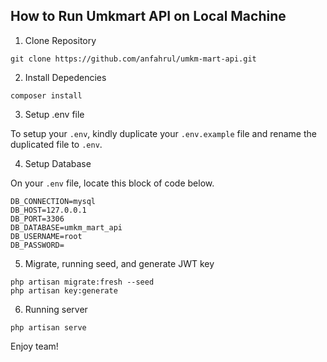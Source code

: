 ## How to Run Umkmart API on Local Machine

1. Clone Repository

```
git clone https://github.com/anfahrul/umkm-mart-api.git
```

2. Install Depedencies

```
composer install
```

3. Setup .env file

To setup your `.env`, kindly duplicate your `.env.example` file and rename the duplicated file to `.env`.

4. Setup Database

On your `.env` file, locate this block of code below.

```
DB_CONNECTION=mysql
DB_HOST=127.0.0.1
DB_PORT=3306
DB_DATABASE=umkm_mart_api
DB_USERNAME=root
DB_PASSWORD=
```

5. Migrate, running seed, and generate JWT key

```
php artisan migrate:fresh --seed
php artisan key:generate
```

6. Running server

```
php artisan serve
```

Enjoy team!
